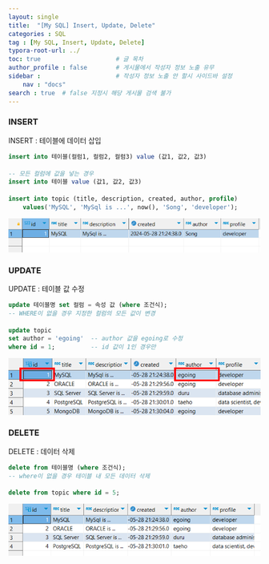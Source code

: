 ```yaml
---
layout: single
title:  "[My SQL] Insert, Update, Delete"
categories : SQL
tag : [My SQL, Insert, Update, Delete]
typora-root-url: ../
toc: true                     # 글 목차
author_profile : false        # 게시물에서 작성자 정보 노출 유무
sidebar :                     # 작성자 정보 노출 안 할시 사이드바 설정
    nav : "docs"
search : true  # false 지정시 해당 게시물 검색 불가 
---
```


### INSERT

INSERT : 테이블에 데이터 삽입

```sql
insert into 테이블(컬럼1, 컬럼2, 컬럼3) value (값1, 값2, 값3)

-- 모든 컬럼에 값을 넣는 경우
insert into 테이블 value (값1, 값2, 값3) 

insert into topic (title, description, created, author, profile) 
	values('MySQL', 'MySql is ...', now(), 'Song', 'developer');
```

![image-20240528215134483](/images/2024-05-28-INSERT/image-20240528215134483.png)



### UPDATE

UPDATE : 테이블 값 수정

```sql
update 테이블명 set 컬럼 = 속성 값 (where 조건식);
-- WHERE이 없을 경우 지정한 컬럼의 모든 값이 변경

update topic
set author = 'egoing'  -- author 값을 egoing로 수정
where id = 1;          -- id 값이 1인 경우만
```

![image-20240528221219828](/images/2024-05-28-INSERT/image-20240528221219828.png)



### DELETE

DELETE : 데이터 삭제

```sql
delete from 테이블명 (where 조건식);
-- where이 없을 경우 테이블 내 모든 데이터 삭제

delete from topic where id = 5;
```

![image-20240529103629761](/images/2024-05-28-INSERT/image-20240529103629761.png)



